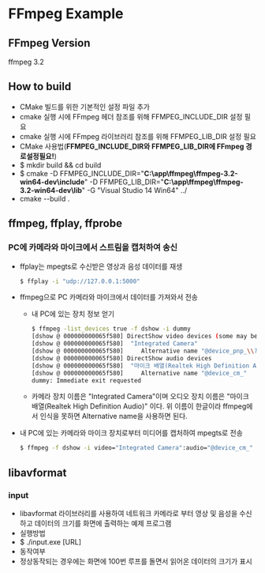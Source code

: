 # FFmpeg Example
## FFmpeg Version
ffmpeg 3.2
## How to build
- CMake 빌드를 위한 기본적인 설정 파일 추가
 - cmake 실행 시에 FFmpeg 헤더 참조를 위해 FFMPEG_INCLUDE_DIR 설정 필요
 - cmake 실행 시에 FFmpeg 라이브러리 참조를 위해 FFMPEG_LIB_DIR 설정 필요
- CMake 사용법(**FFMPEG_INCLUDE_DIR와 FFMPEG_LIB_DIR에 FFmpeg 경로설정필요!**)
 - $ mkdir build && cd build
 - $ cmake -D FFMPEG_INCLUDE_DIR="**C:\app\ffmpeg\ffmpeg-3.2-win64-dev\include**" -D FFMPEG_LIB_DIR="**C:\app\ffmpeg\ffmpeg-3.2-win64-dev\lib**" -G "Visual Studio 14 Win64" ../
 - cmake --build .
## ffmpeg, ffplay, ffprobe
### PC에 카메라와 마이크에서 스트림을 캡처하여 송신
 - ffplay는 mpegts로 수신받은 영상과 음성 데이터를 재생

   ```sh
   $ ffplay -i "udp://127.0.0.1:5000"
   ```
   
 - ffmpeg으로 PC 카메라와 마이크에서 데이터를 가져와서 전송
   - 내 PC에 있는 장치 정보 얻기

     ```sh
     $ ffmpeg -list_devices true -f dshow -i dummy
     [dshow @ 000000000065f580] DirectShow video devices (some may be both video and audio devices)
     [dshow @ 000000000065f580]  "Integrated Camera"
     [dshow @ 000000000065f580]     Alternative name "@device_pnp_\\?\usb"
     [dshow @ 000000000065f580] DirectShow audio devices
     [dshow @ 000000000065f580]  "마이크 배열(Realtek High Definition Audio)"
     [dshow @ 000000000065f580]     Alternative name "@device_cm_"
     dummy: Immediate exit requested
     ```
      
    - 카메라 장치 이름은 "Integrated Camera"이며 오디오 장치 이름은 "마이크 배열(Realtek High Definition Audio)" 이다. 위 이름이 한글이라 ffmpeg에서 인식을 못하면 Alternative name을 사용하면 된다.
  - 내 PC에 있는 카메라와 마이크 장치로부터 미디어를 캡처하여 mpegts로 전송
     
    ```sh
    $ ffmpeg -f dshow -i video="Integrated Camera":audio="@device_cm_" -f mpegts "udp://127.0.0.1:5000"
    ```

## libavformat
### input
- libavformat 라이브러리를 사용하여 네트워크 카메라로 부터 영상 및 음성을 수신하고 데이터의 크기를 화면에 출력하는 예제 프로그램
- 실행방법
 - $ ./input.exe [URL]
- 동작여부
 - 정상동작되는 경우에는 화면에 100번 루프를 돌면서 읽어온 데이터의 크기가 표시
